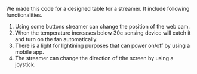 We made this code for a designed table for a streamer. It include following functionalities.
1. Using some buttons streamer can change the position of the web cam.
2. When the temperature increases below 30c sensing device will catch it and turn on the fan automatically.
3. There is a light for lightining purposes that can power on/off by using a mobile app.
4. The streamer can change the direction of tthe screen by using a joystick.
